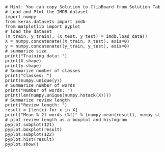 <pre class="file" data-target="clipboard">
# Hint: You can copy Solution to ClipBoard from Solution Tab
# Load and Plot the IMDB dataset
import numpy
from keras.datasets import imdb
from matplotlib import pyplot
# load the dataset
(X_train, y_train), (X_test, y_test) = imdb.load_data()
X = numpy.concatenate((X_train, X_test), axis=0)
y = numpy.concatenate((y_train, y_test), axis=0)
# summarize size
print("Training data: ")
print(X.shape)
print(y.shape)
# Summarize number of classes
print("Classes: ")
print(numpy.unique(y))
# Summarize number of words
print("Number of words: ")
print(len(numpy.unique(numpy.hstack(X))))
# Summarize review length
print("Review length: ")
result = [len(x) for x in X]
print("Mean %.2f words (%f)" % (numpy.mean(result), numpy.std(result)))
# plot review length as a boxplot and histogram
pyplot.subplot(121)
pyplot.boxplot(result)
pyplot.subplot(122)
pyplot.hist(result)
pyplot.show()


</pre>